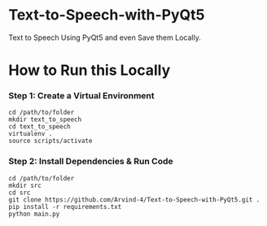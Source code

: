 # Text-to-Speech-with-PyQt5

Text to Speech Using PyQt5 and even Save them Locally.

# How to Run this Locally

### Step 1: Create a Virtual Environment
```
cd /path/to/folder
mkdir text_to_speech
cd text_to_speech
virtualenv .
source scripts/activate
```

### Step 2: Install Dependencies & Run Code
```
cd /path/to/folder
mkdir src
cd src
git clone https://github.com/Arvind-4/Text-to-Speech-with-PyQt5.git .
pip install -r requirements.txt
python main.py
```
